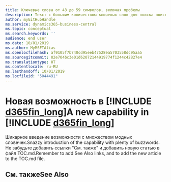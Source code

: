 ```yaml
---
title: Ключевые слова от 43 до 59 символов, включая пробелы
description: Текст с большим количеством ключевых слов для поиска поисковыми системами.
author: myGitHubHandle
ms.service: dynamics365-business-central
ms.topic: conceptual
ms.search.keywords: ''
audience: end user
ms.date: 10/01/2019
ms.author: MyMSFTAlias
ms.openlocfilehash: af9105f7b740cd95eeb47528ea5703558dc95aa5
ms.sourcegitcommit: 02e704bc3e01d62072144919774f1244c42827e4
ms.translationtype: HT
ms.contentlocale: ru-RU
ms.lasthandoff: 10/01/2019
ms.locfileid: "5044491"
---
```

# <a name="a-new-capability-in-d365fin_long"></a><span data-ttu-id="e5195-103">Новая возможность в [!INCLUDE [d365fin_long](includes/d365fin_long_md.md)]</span><span class="sxs-lookup"><span data-stu-id="e5195-103">A new capability in [!INCLUDE [d365fin_long](includes/d365fin_long_md.md)]</span></span>

<span data-ttu-id="e5195-104">Шикарное введение возможности с множеством модных словечек.</span><span class="sxs-lookup"><span data-stu-id="e5195-104">Snazzy introduction of the capability with plenty of buzzwords.</span></span> <span data-ttu-id="e5195-105">Не забудьте добавить ссылки "См. также" и добавить новую статью в файл TOC.md.</span><span class="sxs-lookup"><span data-stu-id="e5195-105">Remember to add See Also links, and to add the new article to the TOC.md file.</span></span>  

## <a name="see-also"></a><span data-ttu-id="e5195-106">См. также</span><span class="sxs-lookup"><span data-stu-id="e5195-106">See Also</span></span>
